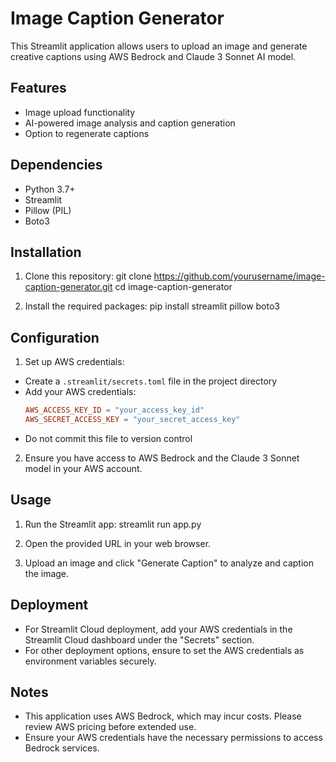 # Image Caption Generator

This Streamlit application allows users to upload an image and generate creative captions using AWS Bedrock and Claude 3 Sonnet AI model.

## Features

- Image upload functionality
- AI-powered image analysis and caption generation
- Option to regenerate captions

## Dependencies

- Python 3.7+
- Streamlit
- Pillow (PIL)
- Boto3

## Installation

1. Clone this repository:
git clone https://github.com/yourusername/image-caption-generator.git
cd image-caption-generator

2. Install the required packages:
pip install streamlit pillow boto3

## Configuration

1. Set up AWS credentials:
- Create a `.streamlit/secrets.toml` file in the project directory
- Add your AWS credentials:
  ```toml
  AWS_ACCESS_KEY_ID = "your_access_key_id"
  AWS_SECRET_ACCESS_KEY = "your_secret_access_key"
  ```
- Do not commit this file to version control

2. Ensure you have access to AWS Bedrock and the Claude 3 Sonnet model in your AWS account.

## Usage

1. Run the Streamlit app:
streamlit run app.py

2. Open the provided URL in your web browser.

3. Upload an image and click "Generate Caption" to analyze and caption the image.

## Deployment

- For Streamlit Cloud deployment, add your AWS credentials in the Streamlit Cloud dashboard under the "Secrets" section.
- For other deployment options, ensure to set the AWS credentials as environment variables securely.

## Notes

- This application uses AWS Bedrock, which may incur costs. Please review AWS pricing before extended use.
- Ensure your AWS credentials have the necessary permissions to access Bedrock services.